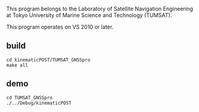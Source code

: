 This program belongs to the Laboratory of Satellite Navigation Engineering at Tokyo University of Marine Science and Technology (TUMSAT).

This program operates on VS 2010 or later.

## build

```
cd kinematicPOST/TUMSAT_GNSSpro
make all
```

## demo

```
cd TUMSAT_GNSSpro
./../Debug/kinematicPOST
```